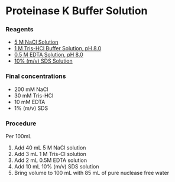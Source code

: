 # Proteinase K Buffer Solution

### Reagents
- [5 M NaCl Solution](https://phyletica.github.io/lab-protocols/nacl.html)
- [1 M Tris-HCl Buffer Solution, pH 8.0](https://phyletica.github.io/lab-protocols/tris-hcl.html)
- [0.5 M EDTA Solution, pH 8.0](https://phyletica.github.io/lab-protocols/edta.html)
- [10% (m/v) SDS Solution](https://phyletica.github.io/lab-protocols/sds.html)

### Final concentrations
- 200 mM NaCl
- 30 mM Tris-HCl
- 10 mM EDTA
- 1% (m/v) SDS

### Procedure
Per 100mL
1. Add 40 mL 5 M NaCl solution
2. Add 3 mL 1 M Tris-Cl solution
3. Add 2 mL 0.5M EDTA solution
4. Add 10 mL 10% (m/v) SDS solution
5. Bring volume to 100 mL with 85 mL of pure nuclease free water
